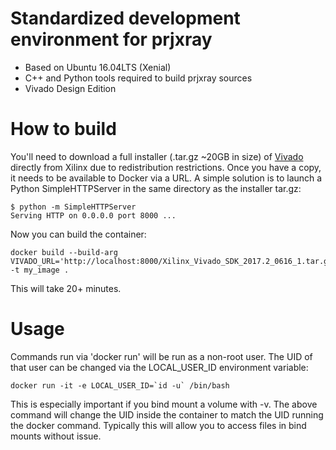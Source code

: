 # Standardized development environment for prjxray

* Based on Ubuntu 16.04LTS (Xenial)
* C++ and Python tools required to build prjxray sources
* Vivado Design Edition

# How to build

You'll need to download a full installer (.tar.gz ~20GB in size) of
[Vivado](https://www.xilinx.com/support/download/index.html/content/xilinx/en/downloadNav/vivado-design-tools/2017-2.html)
directly from Xilinx due to redistribution restrictions.  Once you have a copy,
it needs to be available to Docker via a URL.  A simple solution is to launch a
Python SimpleHTTPServer in the same directory as the installer tar.gz:

```
$ python -m SimpleHTTPServer
Serving HTTP on 0.0.0.0 port 8000 ...
```

Now you can build the container:

```
docker build --build-arg VIVADO_URL='http://localhost:8000/Xilinx_Vivado_SDK_2017.2_0616_1.tar.gz' -t my_image .
```

This will take 20+ minutes.

# Usage

Commands run via 'docker run' will be run as a non-root user.  The UID of that
user can be changed via the LOCAL\_USER\_ID environment variable:

```
docker run -it -e LOCAL_USER_ID=`id -u` /bin/bash
```

This is especially important if you bind mount a volume with -v.  The above
command will change the UID inside the container to match the UID running the
docker command.  Typically this will allow you to access files in bind mounts
without issue.
